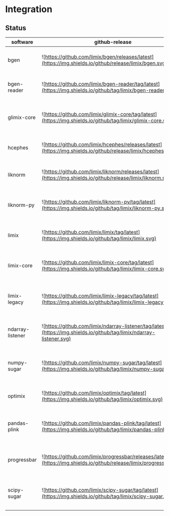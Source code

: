 
Integration
===========


Status
------

software     | github-release | pypi | conda-forge | doc | travis | appveyor
------------ | ---- | ---- | ------------- | ------- | ------ | -----
bgen | ![https://github.com/limix/bgen/releases/latest](https://img.shields.io/github/release/limix/bgen.svg) |  | ![https://anaconda.org/conda-forge/bgen](https://anaconda.org/conda-forge/bgen/badges/version.svg) | ![http://bgen.readthedocs.io/en/stable/?badge=stable](https://readthedocs.org/projects/bgen/badge/?version=stable) | ![https://travis-ci.org/limix/bgen](https://img.shields.io/travis/limix/bgen/master.svg) | ![https://ci.appveyor.com/project/Horta/bgen/branch/master](https://ci.appveyor.com/api/projects/status/9ygi9jksbgikb87y/branch/master?svg=true)
bgen-reader | ![https://github.com/limix/bgen-reader/tag/latest](https://img.shields.io/github/tag/limix/bgen-reader.svg) | ![https://pypi.python.org/pypi/bgen-reader](https://img.shields.io/pypi/v/bgen-reader.svg) |  |  |
glimix-core | ![https://github.com/limix/glimix-core/tag/latest](https://img.shields.io/github/tag/limix/glimix-core.svg) | ![https://pypi.python.org/pypi/glimix-core](https://img.shields.io/pypi/v/glimix-core.svg) | ![https://anaconda.org/conda-forge/glimix-core](https://anaconda.org/conda-forge/glimix-core/badges/version.svg) | ![http://glimix-core.readthedocs.io/en/stable/?badge=stable](https://readthedocs.org/projects/glimix-core/badge/?version=stable) | ![https://travis-ci.org/limix/glimix-core](https://img.shields.io/travis/limix/glimix-core/master.svg)
hcephes | ![https://github.com/limix/hcephes/releases/latest](https://img.shields.io/github/release/limix/hcephes.svg) |  | ![https://anaconda.org/conda-forge/hcephes](https://anaconda.org/conda-forge/hcephes/badges/version.svg) | | ![https://travis-ci.org/limix/hcephes](https://img.shields.io/travis/limix/hcephes/master.svg) | ![https://ci.appveyor.com/project/Horta/hcephes/branch/master](https://ci.appveyor.com/api/projects/status/enlpm6cfltjy7h3m/branch/master?svg=true)
liknorm | ![https://github.com/limix/liknorm/releases/latest](https://img.shields.io/github/release/limix/liknorm.svg) |  | ![https://anaconda.org/conda-forge/liknorm](https://anaconda.org/conda-forge/liknorm/badges/version.svg) | ![http://liknorm.readthedocs.io/en/stable/?badge=stable](https://readthedocs.org/projects/liknorm/badge/?version=stable) | ![https://travis-ci.org/limix/liknorm](https://img.shields.io/travis/limix/liknorm/master.svg) | ![https://ci.appveyor.com/project/Horta/liknorm/branch/master](https://ci.appveyor.com/api/projects/status/kb4b4rcsm4t60bg5/branch/master?svg=true)
liknorm-py | ![https://github.com/limix/liknorm-py/tag/latest](https://img.shields.io/github/tag/limix/liknorm-py.svg) | ![https://pypi.python.org/pypi/liknorm](https://img.shields.io/pypi/v/liknorm.svg) | ![https://anaconda.org/conda-forge/liknorm-py](https://anaconda.org/conda-forge/liknorm-py/badges/version.svg) | | ![https://travis-ci.org/limix/liknorm-py](https://img.shields.io/travis/limix/liknorm-py/master.svg)
limix | ![https://github.com/limix/limix/tag/latest](https://img.shields.io/github/tag/limix/limix.svg) | ![https://pypi.python.org/pypi/limix](https://img.shields.io/pypi/v/limix.svg) | ![https://anaconda.org/conda-forge/limix](https://anaconda.org/conda-forge/limix/badges/version.svg) | ![http://limix.readthedocs.io/en/stable/?badge=stable](https://readthedocs.org/projects/limix/badge/?version=stable) | ![https://travis-ci.org/limix/limix](https://img.shields.io/travis/limix/limix/master.svg)
limix-core | ![https://github.com/limix/limix-core/tag/latest](https://img.shields.io/github/tag/limix/limix-core.svg) | ![https://pypi.python.org/pypi/limix-core](https://img.shields.io/pypi/v/limix-core.svg) | ![https://anaconda.org/conda-forge/limix-core](https://anaconda.org/conda-forge/limix-core/badges/version.svg) | ![http://limix-core.readthedocs.io/en/stable/?badge=stable](https://readthedocs.org/projects/limix-core/badge/?version=stable) | ![https://travis-ci.org/limix/limix-core](https://img.shields.io/travis/limix/limix-core/master.svg)
limix-legacy | ![https://github.com/limix/limix-legacy/tag/latest](https://img.shields.io/github/tag/limix/limix-legacy.svg) | ![https://pypi.python.org/pypi/limix-legacy](https://img.shields.io/pypi/v/limix-legacy.svg) | ![https://anaconda.org/conda-forge/limix-legacy](https://anaconda.org/conda-forge/limix-legacy/badges/version.svg) |  | ![https://travis-ci.org/limix/limix-legacy](https://img.shields.io/travis/limix/limix-legacy/master.svg)
ndarray-listener | ![https://github.com/limix/ndarray-listener/tag/latest](https://img.shields.io/github/tag/limix/ndarray-listener.svg) | ![https://pypi.python.org/pypi/ndarray-listener](https://img.shields.io/pypi/v/ndarray-listener.svg) | ![https://anaconda.org/conda-forge/ndarray-listener](https://anaconda.org/conda-forge/ndarray-listener/badges/version.svg) | ![http://ndarray-listener.readthedocs.io/en/stable/?badge=stable](https://readthedocs.org/projects/ndarray-listener/badge/?version=stable) | ![https://travis-ci.org/limix/ndarray-listener](https://img.shields.io/travis/limix/ndarray-listener/master.svg)
numpy-sugar | ![https://github.com/limix/numpy-sugar/tag/latest](https://img.shields.io/github/tag/limix/numpy-sugar.svg) | ![https://pypi.python.org/pypi/numpy-sugar](https://img.shields.io/pypi/v/numpy-sugar.svg) | ![https://anaconda.org/conda-forge/numpy-sugar](https://anaconda.org/conda-forge/numpy-sugar/badges/version.svg) | ![http://numpy-sugar.readthedocs.io/en/stable/?badge=stable](https://readthedocs.org/projects/numpy-sugar/badge/?version=stable) | ![https://travis-ci.org/limix/numpy-sugar](https://img.shields.io/travis/limix/numpy-sugar/master.svg)
optimix | ![https://github.com/limix/optimix/tag/latest](https://img.shields.io/github/tag/limix/optimix.svg) | ![https://pypi.python.org/pypi/optimix](https://img.shields.io/pypi/v/optimix.svg) | ![https://anaconda.org/conda-forge/optimix](https://anaconda.org/conda-forge/optimix/badges/version.svg) | ![http://optimix.readthedocs.io/en/stable/?badge=stable](https://readthedocs.org/projects/optimix/badge/?version=stable) | ![https://travis-ci.org/limix/optimix](https://img.shields.io/travis/limix/optimix/master.svg)
pandas-plink | ![https://github.com/limix/pandas-plink/tag/latest](https://img.shields.io/github/tag/limix/pandas-plink.svg) | ![https://pypi.python.org/pypi/pandas-plink](https://img.shields.io/pypi/v/pandas-plink.svg) | ![https://anaconda.org/conda-forge/pandas-plink](https://anaconda.org/conda-forge/pandas-plink/badges/version.svg) | ![http://pandas-plink.readthedocs.io/en/stable/?badge=stable](https://readthedocs.org/projects/pandas-plink/badge/?version=stable) | ![https://travis-ci.org/limix/pandas-plink](https://img.shields.io/travis/limix/pandas-plink/master.svg)
progressbar | ![https://github.com/limix/progressbar/releases/latest](https://img.shields.io/github/release/limix/progressbar.svg) |  | ![https://anaconda.org/conda-forge/c-progressbar](https://anaconda.org/conda-forge/c-progressbar/badges/version.svg) |  | ![https://travis-ci.org/limix/progressbar](https://img.shields.io/travis/limix/progressbar/master.svg) | ![https://ci.appveyor.com/project/Horta/progressbar/branch/master](https://ci.appveyor.com/api/projects/status/ccu47dffb2qvi8sa/branch/master?svg=true)
scipy-sugar | ![https://github.com/limix/scipy-sugar/tag/latest](https://img.shields.io/github/tag/limix/scipy-sugar.svg) | ![https://pypi.python.org/pypi/scipy-sugar](https://img.shields.io/pypi/v/scipy-sugar.svg) | ![https://anaconda.org/conda-forge/scipy-sugar](https://anaconda.org/conda-forge/scipy-sugar/badges/version.svg) | ![http://scipy-sugar.readthedocs.io/en/stable/?badge=stable](https://readthedocs.org/projects/scipy-sugar/badge/?version=stable) | ![https://travis-ci.org/limix/scipy-sugar](https://img.shields.io/travis/limix/scipy-sugar/master.svg)
